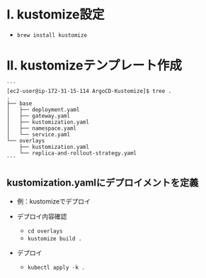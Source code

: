 # I. kustomize設定
- `brew install kustomize`

# II. kustomizeテンプレート作成
    ```
    [ec2-user@ip-172-31-15-114 ArgoCD-Kustomize]$ tree .
    .
    ├── base
    │   ├── deployment.yaml
    │   ├── gateway.yaml
    │   ├── kustomization.yaml
    │   ├── namespace.yaml
    │   └── service.yaml
    └── overlays
        ├── kustomization.yaml
        └── replica-and-rollout-strategy.yaml
    ```

## kustomization.yamlにデプロイメントを定義
- 例：kustomizeでデプロイ
- デプロイ内容確認
    - `cd overlays`
    - `kustomize build .`

- デプロイ
    - `kubectl apply -k .`